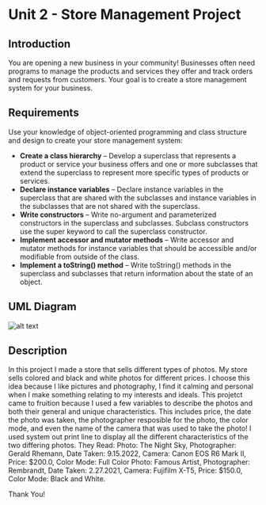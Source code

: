 # Unit 2 - Store Management Project

## Introduction

You are opening a new business in your community! Businesses often need programs to manage the products and services they offer and track orders and requests from customers. Your goal is to create a store management system for your business.

## Requirements

Use your knowledge of object-oriented programming and class structure and design to create your store management system:
- **Create a class hierarchy** – Develop a superclass that represents a product or service your business offers and one or more subclasses that extend the superclass to represent more specific types of products or services.
- **Declare instance variables** – Declare instance variables in the superclass that are shared with the subclasses and instance variables in the subclasses that are not shared with the superclass.
- **Write constructors** – Write no-argument and parameterized constructors in the superclass and subclasses. Subclass constructors use the super keyword to call the superclass constructor.
- **Implement accessor and mutator methods** – Write accessor and mutator methods for instance variables that should be accessible and/or modifiable from outside of the class.
- **Implement a toString() method** – Write toString() methods in the superclass and subclasses that return information about the state of an object.

## UML Diagram

![alt text](image.png)
## Description

In this project I made a store that sells different types of photos. My store sells colored and black and white photos for different prices. I choose this idea because I like pictures and photography, I find it calming and personal when I make something relating to my interests and ideals. This projetct came to fruition because I used a few variables to describe the photos and both their general and unique characteristics. This includes price, the date the photo was taken, the photographer resposible for the photo, the color mode, and even the name of the camera that was used to take the photo! I used system out print line to display all the different characteristics of the two differing photos. They Read: Photo: The Night Sky, Photographer: Gerald Rhemann, Date Taken: 9.15.2022, Camera: Canon EOS R6 Mark II, Price: $200.0, Color Mode: Full Color
Photo: Famous Artist, Photographer: Rembrandt, Date Taken: 2.27.2021, Camera: Fujifilm X-T5, Price: $150.0, Color Mode: Black and White. 

Thank You!